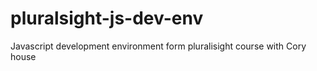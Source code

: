 # pluralsight-js-dev-env
Javascript development environment form pluralisight course with Cory house
